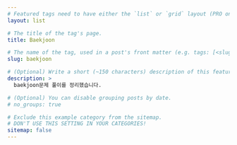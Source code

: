 ```yaml
---
# Featured tags need to have either the `list` or `grid` layout (PRO only).
layout: list

# The title of the tag's page.
title: Baekjoon

# The name of the tag, used in a post's front matter (e.g. tags: [<slug>]).
slug: baekjoon

# (Optional) Write a short (~150 characters) description of this featured tag.
description: >
  baekjoon문제 풀이를 정리했습니다.

# (Optional) You can disable grouping posts by date.
# no_groups: true

# Exclude this example category from the sitemap.
# DON'T USE THIS SETTING IN YOUR CATEGORIES!
sitemap: false
---
```

